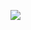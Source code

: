 <a href="https://asciinema.org/a/d7S5ZP6upxQm3JO42utsAVY6t" target="_blank"><img src="https://mashaanov.github.io/portfolio-project/.svg" /></a>

